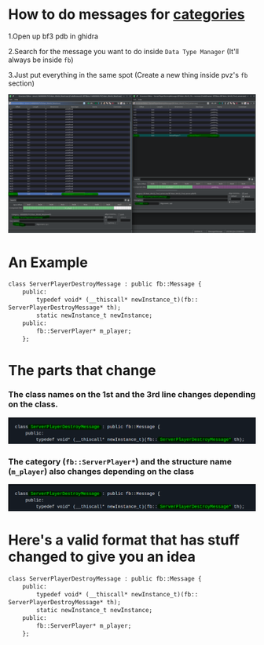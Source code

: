 # How to do messages for [categories](https://github.com/Twig6943/ProjectOutlawn/blob/main/GhidraNotes/BreeMsgs/Categories.h)

1.Open up bf3 pdb in ghidra

2.Search for the message you want to do inside `Data Type Manager` (It'll always be inside `fb`)

3.Just put everything in the same spot (Create a new thing inside pvz's `fb` section)

<img src="/GhidraNotes/Images/Structure.png">

# An Example
```
class ServerPlayerDestroyMessage : public fb::Message {
    public:
        typedef void* (__thiscall* newInstance_t)(fb:: ServerPlayerDestroyMessage* th);
        static newInstance_t newInstance;
    public:
        fb::ServerPlayer* m_player;
    };
```

# The parts that change

### The class names on the 1st and the 3rd line changes depending on the class.

<img src="/GhidraNotes/Images/Classes.png" width="600"/>

### The category (`fb::ServerPlayer*`) and the structure name (`m_player`) also changes depending on the class

<img src="/GhidraNotes/Images/Classes.png" width="600"/>

# Here's a valid format that has stuff changed to give you an idea

```
class ServerPlayerDestroyMessage : public fb::Message { 
    public:
        typedef void* (__thiscall* newInstance_t)(fb:: ServerPlayerDestroyMessage* th);
        static newInstance_t newInstance;
    public:
        fb::ServerPlayer* m_player;
    };
```
